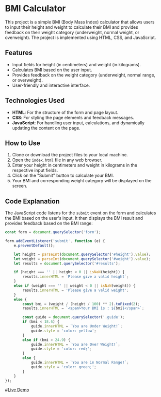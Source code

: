 # BMI Calculator

This project is a simple BMI (Body Mass Index) calculator that allows users to input their height and weight to calculate their BMI and provides feedback on their weight category (underweight, normal weight, or overweight). The project is implemented using HTML, CSS, and JavaScript.

## Features

- Input fields for height (in centimeters) and weight (in kilograms).
- Calculates BMI based on the user input.
- Provides feedback on the weight category (underweight, normal range, or overweight).
- User-friendly and interactive interface.

## Technologies Used

- **HTML**: For the structure of the form and page layout.
- **CSS**: For styling the page elements and feedback messages.
- **JavaScript**: For handling user input, calculations, and dynamically updating the content on the page.

## How to Use

1. Clone or download the project files to your local machine.
2. Open the `index.html` file in any web browser.
3. Enter your height in centimeters and weight in kilograms in the respective input fields.
4. Click on the "Submit" button to calculate your BMI.
5. Your BMI and corresponding weight category will be displayed on the screen.

## Code Explanation

The JavaScript code listens for the `submit` event on the form and calculates the BMI based on the user's input. It then displays the BMI result and provides feedback based on the BMI range:

```javascript
const form = document.querySelector('form');

form.addEventListener('submit', function (e) {
    e.preventDefault();

    let height = parseInt(document.querySelector('#height').value);
    let weight = parseInt(document.querySelector('#weight').value);
    let results = document.querySelector('#results');

    if (height === '' || height < 0 || isNaN(height)) {
        results.innerHTML = `Please give a valid height`;
    }
    else if (weight === '' || weight < 0 || isNaN(weight)) {
        results.innerHTML = 'Please give a valid weight';
    }
    else {
        const bmi = (weight / (height / 100) ** 2).toFixed(2);
        results.innerHTML = `<span>Your BMI is : ${bmi}</span>`;

        const guide = document.querySelector('.guide');
        if (bmi < 18.6) {
            guide.innerHTML = `You are Under Weight!`;
            guide.style = 'color: yellow';
        }
        else if (bmi > 24.9) {
            guide.innerHTML = `You are Over Weight!`;
            guide.style = 'color: red;';
        }
        else {
            guide.innerHTML = `You are in Normal Range!`;
            guide.style = 'color: green;';
        }
    }
});
```
#[Live Demo]([https://your-live-demo-link.com](https://abhayrajsingh23.github.io/BMI-Calculator-/))
